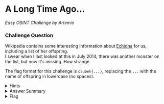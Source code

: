 # A Long Time Ago...

<i>Easy OSINT Challenge by Artemis</i>

### Challenge Question

Wikipedia contains some interesting information about [Echidna](https://en.wikipedia.org/wiki/Echidna_(mythology)) for us, including a list of her offspring.  
I swear when I last looked at this in July 2014, there was another monster on the list, but now it's missing. How strange.

The flag format for this challenge is `clubeh{...}`, replacing the `...` with the name of offspring in lowercase (no spaces).

<details> 
  <summary>Hints</summary>
  <ol>
   <li>So many people can edit Wikipedia, I wonder how they keep track of the changes.</li>
  </ol>
</details>

<details> 
  <summary>Answer Summary</summary>
  <ol>
    <li>Go into wikipedia history</li>
    <li>Go to history from 19:21, 15 April 2014</li>
    <li>Find missing offspring under "Offspring" on page</li>
  </ol>
</details>

<details> 
  <summary>Flag</summary>
  &emsp;<b>clubeh{teumessianfox}</b>
</details>
